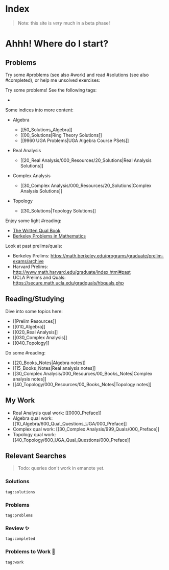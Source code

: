 
# Index

> Note: this site is *very* much in a beta phase!

# Ahhh! Where do I start?

## Problems

Try some #problems (see also #work) and read #solutions (see also #completed), or help me  unsolved exercises:

Try some problems! See the following tags:

- 

Some indices into more content:

- Algebra
	- [[50_Solutions_Algebra]]
	- [[00_Solutions|Ring Theory Solutions]]
	- [[9960 UGA Problems|UGA Algebra Course PSets]]

- Real Analysis
	- [[20_Real Analysis/000_Resources/20_Solutions|Real Analysis Solutions]]

- Complex Analysis
	- [[30_Complex Analysis/000_Resources/20_Solutions|Complex Analysis Solutions]]

- Topology
	- [[30_Solutions|Topology Solutions]]


Enjoy some light #reading:

- [The Written Qual Book](https://people.csail.mit.edu/ddeford/The_Written_Qual_Book.pdf)
- [Berkeley Problems in Mathematics](https://ravuthleang12.files.wordpress.com/2013/08/berkeley-problems-in-mathematics.pdf)


Look at past prelims/quals:

- Berkeley Prelims: <https://math.berkeley.edu/programs/graduate/prelim-exams/archive>
- Harvard Prelims: <http://www.math.harvard.edu/graduate/index.html#past>
- UCLA Prelims and Quals: <https://secure.math.ucla.edu/gradquals/hbquals.php>

## Reading/Studying

Dive into some topics here:

- [[Prelim Resources]]
- [[010_Algebra]]
- [[020_Real Analysis]]
- [[030_Complex Analysis]]
- [[040_Topology]]

Do some #reading:

- [[20_Books_Notes|Algebra notes]]
- [[15_Books_Notes|Real analysis notes]]
- [[30_Complex Analysis/000_Resources/00_Books_Notes|Complex analysis notes]]
- [[40_Topology/000_Resources/00_Books_Notes|Topology notes]]

## My Work

- Real Analysis qual work: [[0000_Preface]]
- Algebra qual work: [[10_Algebra/600_Qual_Questions_UGA/000_Preface]]
- Complex qual work: [[30_Complex Analysis/999_Quals/000_Preface]]
- Topology qual work: [[40_Topology/600_UGA_Qual_Questions/000_Preface]]


## Relevant Searches

> Todo: queries don't work in emanote yet.

### Solutions

```query
tag:solutions
```

### Problems 
```query
tag:problems
```

### Review ✨
```query
tag:completed
```

### Problems to Work 🔨
```query
tag:work
```
